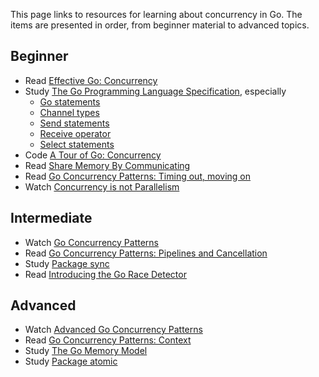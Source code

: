 This page links to resources for learning about concurrency in Go.  The items are presented in order, from beginner material to advanced topics.

## Beginner
- Read [Effective Go: Concurrency](https://golang.org/doc/effective_go.html#concurrency)
- Study [The Go Programming Language Specification](https://golang.org/ref/spec), especially
    - [Go statements](https://golang.org/ref/spec#Go_statements)
    - [Channel types](https://golang.org/ref/spec#Channel_types)
    - [Send statements](https://golang.org/ref/spec#Send_statements)
    - [Receive operator](https://golang.org/ref/spec#Receive_operator)
    - [Select statements](https://golang.org/ref/spec#Select_statements)
- Code [A Tour of Go: Concurrency](http://tour.golang.org/concurrency/1)
- Read [Share Memory By Communicating](http://blog.golang.org/share-memory-by-communicating)
- Read [Go Concurrency Patterns: Timing out, moving on](http://blog.golang.org/go-concurrency-patterns-timing-out-and)
- Watch [Concurrency is not Parallelism](http://talks.golang.org/2012/waza.slide#1)

## Intermediate
- Watch [Go Concurrency Patterns](https://talks.golang.org/2012/concurrency.slide#1)
- Read [Go Concurrency Patterns: Pipelines and Cancellation](http://blog.golang.org/pipelines)
- Study [Package sync](https://golang.org/pkg/sync/)
- Read [Introducing the Go Race Detector](http://blog.golang.org/race-detector)

## Advanced
- Watch [Advanced Go Concurrency Patterns](http://talks.golang.org/2013/advconc.slide#1)
- Read [Go Concurrency Patterns: Context](http://blog.golang.org/context)
- Study [The Go Memory Model](https://golang.org/ref/mem)
- Study [Package atomic](https://golang.org/pkg/sync/atomic/)
